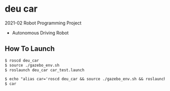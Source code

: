 # deu car
2021-02 Robot Programming Project
- Autonomous Driving Robot

## How To Launch
```markdown
$ roscd deu_car
$ source ./gazebo_env.sh
$ roslaunch deu_car car_test.launch
```

```markdown
$ echo "alias car='roscd deu_car && source ./gazebo_env.sh && roslaunch deu_car car_test.launch''" >> .bashrc
$ car
```
